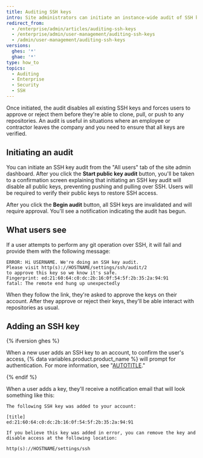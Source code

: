 ```yaml
---
title: Auditing SSH keys
intro: Site administrators can initiate an instance-wide audit of SSH keys.
redirect_from:
  - /enterprise/admin/articles/auditing-ssh-keys
  - /enterprise/admin/user-management/auditing-ssh-keys
  - /admin/user-management/auditing-ssh-keys
versions:
  ghes: '*'
  ghae: '*'
type: how_to
topics:
  - Auditing
  - Enterprise
  - Security
  - SSH
---
```

Once initiated, the audit disables all existing SSH keys and forces users to approve or reject them before they're able to clone, pull, or push to any repositories. An audit is useful in situations where an employee or contractor leaves the company and you need to ensure that all keys are verified.

## Initiating an audit

You can initiate an SSH key audit from the "All users" tab of the site admin dashboard. After you click the **Start public key audit** button, you'll be taken to a confirmation screen explaining that initiating an SSH key audit will disable all public keys, preventing pushing and pulling over SSH. Users will be required to verify their public keys to restore SSH access.

After you click the **Begin audit** button, all SSH keys are invalidated and will require approval. You'll see a notification indicating the audit has begun.

## What users see

If a user attempts to perform any git operation over SSH, it will fail and provide them with the following message:

```shell
ERROR: Hi USERNAME. We're doing an SSH key audit.
Please visit http(s)://HOSTNAME/settings/ssh/audit/2
to approve this key so we know it's safe.
Fingerprint: ed:21:60:64:c0:dc:2b:16:0f:54:5f:2b:35:2a:94:91
fatal: The remote end hung up unexpectedly
```

When they follow the link, they're asked to approve the keys on their account. After they approve or reject their keys, they'll be able interact with repositories as usual.

## Adding an SSH key

{% ifversion ghes %}

When a new user adds an SSH key to an account, to confirm the user's access, {% data variables.product.product_name %} will prompt for authentication. For more information, see "[AUTOTITLE](/authentication/keeping-your-account-and-data-secure/sudo-mode)."

{% endif %}

When a user adds a key, they'll receive a notification email that will look something like this:

    The following SSH key was added to your account:

    [title]
    ed:21:60:64:c0:dc:2b:16:0f:54:5f:2b:35:2a:94:91

    If you believe this key was added in error, you can remove the key and disable access at the following location:

    http(s)://HOSTNAME/settings/ssh
